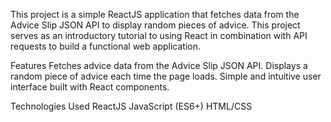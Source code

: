 This project is a simple ReactJS application that fetches data from the Advice Slip JSON API to display random pieces of advice. This project serves as an introductory tutorial to using React in combination with API requests to build a functional web application.

Features
Fetches advice data from the Advice Slip JSON API.
Displays a random piece of advice each time the page loads.
Simple and intuitive user interface built with React components.

Technologies Used
ReactJS
JavaScript (ES6+)
HTML/CSS
